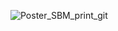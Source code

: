 
![Poster_SBM_print_git](https://user-images.githubusercontent.com/55821420/162110006-74d721d8-3341-4c0e-b699-32208da95f6c.jpg)
